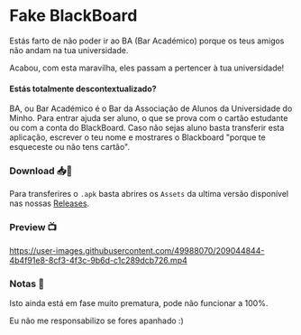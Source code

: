 # Fake BlackBoard

Estás farto de não poder ir ao BA (Bar Académico) porque os teus amigos não andam na tua universidade.

Acabou, com esta maravilha, eles passam a pertencer à tua universidade!

#### Estás totalmente descontextualizado?

BA, ou Bar Académico é o Bar da Associação de Alunos da Universidade do Minho. Para entrar ajuda ser aluno, o que se prova com o cartão estudante ou com a conta do BlackBoard.
Caso não sejas aluno basta transferir esta aplicação, escrever o teu nome e mostrares o Blackboard "porque te esqueceste ou não tens cartão".

### Download 📥📲

Para transferires o `.apk` basta abrires os `Assets` da ultima versão disponível nas nossas [Releases](https://github.com/Darguima/fake_blackboard/releases). 

### Preview 📺

https://user-images.githubusercontent.com/49988070/209044844-4b4f91e8-8cf3-4f3c-9b6d-c1c289dcb726.mp4

### Notas 📒

Isto ainda está em fase muito prematura, pode não funcionar a 100%.

Eu não me responsabilizo se fores apanhado :)
